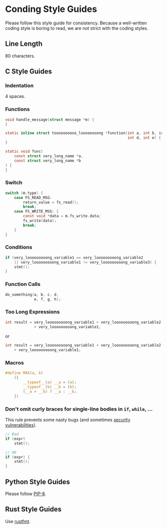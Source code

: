 # Conding Style Guides
Please follow this style guide for consistency. Because a well-written coding
style is boring to read, we are not strict with the coding styles.

## Line Length
80 characters.

## C Style Guides

### Indentation
4 spaces.

### Functions
```c
void handle_message(struct message *m) {
}

static inline struct toooooooooo_loooooooong *function(int a, int b, int c,
                                                       int d, int e) {
}

static void func(
    const struct very_long_name *a,
    const struct very_long_name *b
) {
}
```

### Switch
```c
switch (m.type) {
    case FS_READ_MSG:
        return_value = fs_read();
        break;
    case FS_WRITE_MSG: {
        const void *data = m.fs_write.data;
        fs_write(data);
        break;
    }
}
```

### Conditions
```c
if (very_looooooooong_variable1 == very_looooooooong_variable2
    || very_looooooooong_variable1 != very_looooooooong_variable3) {
    stmt();
}
```

### Function Calls
```c
do_something(a, b, c, d,
             e, f, g, h);
```

### Too Long Expressions
```c
int result = very_looooooooong_variable1 + very_looooooooong_variable2
             + very_looooooooong_variable1;
```

or

```c
int result = very_looooooooong_variable1 + very_looooooooong_variable2
    + very_looooooooong_variable1;
```

### Macros
```c
#define MAX(a, b)                                                              \
    ({                                                                         \
        __typeof__(a) __a = (a);                                               \
        __typeof__(b) __b = (b);                                               \
        (__a > __b) ? __a : __b;                                               \
    })
```

### Don't omit curly braces for single-line bodies in `if`, `while`, ...
This rule prevents some nasty bugs (and sometimes [security vulnerabilities](https://www.imperialviolet.org/2014/02/22/applebug.html)).
```c
// Bad
if (expr)
    stmt();

// OK
if (expr) {
    stmt();
}
```

## Python Style Guides
Please follow [PIP-8](https://www.python.org/dev/peps/pep-0008/).

## Rust Style Guides
Use [rustfmt](https://github.com/rust-lang/rustfmt).
